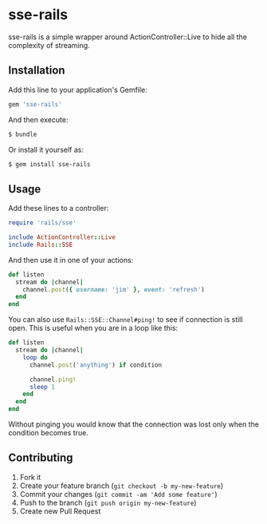 # sse-rails

sse-rails is a simple wrapper around ActionController::Live to hide all the complexity of streaming.

## Installation

Add this line to your application's Gemfile:

```ruby
gem 'sse-rails'
```

And then execute:

```bash
$ bundle
```

Or install it yourself as:

```bash
$ gem install sse-rails
```

## Usage

Add these lines to a controller:

```ruby
require 'rails/sse'

include ActionController::Live
include Rails::SSE
```

And then use it in one of your actions:

```ruby
def listen
  stream do |channel|
    channel.post({ username: 'jim' }, event: 'refresh')
  end
end
```

You can also use `Rails::SSE::Channel#ping!` to see if connection is still open. This is useful when you are in a loop like this:

```ruby
def listen
  stream do |channel|
    loop do
      channel.post('anything') if condition

      channel.ping!
      sleep 1
    end
  end
end
```

Without pinging you would know that the connection was lost only when the condition becomes true.

## Contributing

1. Fork it
2. Create your feature branch (`git checkout -b my-new-feature`)
3. Commit your changes (`git commit -am 'Add some feature'`)
4. Push to the branch (`git push origin my-new-feature`)
5. Create new Pull Request
